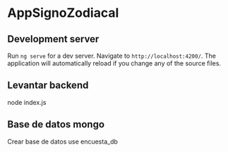# AppSignoZodiacal

## Development server

Run `ng serve` for a dev server. Navigate to `http://localhost:4200/`. The application will automatically reload if you change any of the source files.

## Levantar backend 
node index.js

## Base de datos mongo
Crear base de datos 
use encuesta_db

